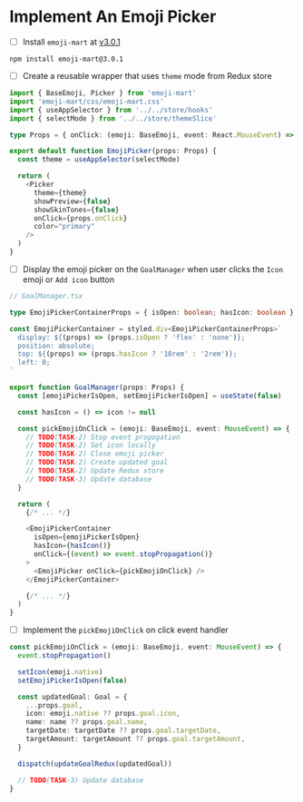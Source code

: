 # Implement An Emoji Picker

- [ ] Install `emoji-mart` at [v3.0.1](https://github.com/missive/emoji-mart/tree/v3.0.1)

```shell
npm install emoji-mart@3.0.1
```

- [ ] Create a reusable wrapper that uses `theme` mode from Redux store

```ts
import { BaseEmoji, Picker } from 'emoji-mart'
import 'emoji-mart/css/emoji-mart.css'
import { useAppSelector } from '../../store/hooks'
import { selectMode } from '../../store/themeSlice'

type Props = { onClick: (emoji: BaseEmoji, event: React.MouseEvent) => void }

export default function EmojiPicker(props: Props) {
  const theme = useAppSelector(selectMode)

  return (
    <Picker
      theme={theme}
      showPreview={false}
      showSkinTones={false}
      onClick={props.onClick}
      color="primary"
    />
  )
}
```

- [ ] Display the emoji picker on the `GoalManager` when user clicks the `Icon` emoji or `Add icon` button

```ts
// GoalManager.tsx

type EmojiPickerContainerProps = { isOpen: boolean; hasIcon: boolean }

const EmojiPickerContainer = styled.div<EmojiPickerContainerProps>`
  display: ${(props) => (props.isOpen ? 'flex' : 'none')};
  position: absolute;
  top: ${(props) => (props.hasIcon ? '10rem' : '2rem')};
  left: 0;
`

export function GoalManager(props: Props) {
  const [emojiPickerIsOpen, setEmojiPickerIsOpen] = useState(false)

  const hasIcon = () => icon != null

  const pickEmojiOnClick = (emoji: BaseEmoji, event: MouseEvent) => {
    // TODO(TASK-2) Stop event propogation
    // TODO(TASK-2) Set icon locally
    // TODO(TASK-2) Close emoji picker
    // TODO(TASK-2) Create updated goal
    // TODO(TASK-2) Update Redux store
    // TODO(TASK-3) Update database
  }

  return (
    {/* ... */}

    <EmojiPickerContainer
      isOpen={emojiPickerIsOpen}
      hasIcon={hasIcon()}
      onClick={(event) => event.stopPropagation()}
    >
      <EmojiPicker onClick={pickEmojiOnClick} />
    </EmojiPickerContainer>

    {/* ... */}
  )
}
```

- [ ] Implement the `pickEmojiOnClick` on click event handler

```ts
const pickEmojiOnClick = (emoji: BaseEmoji, event: MouseEvent) => {
  event.stopPropagation()

  setIcon(emoji.native)
  setEmojiPickerIsOpen(false)

  const updatedGoal: Goal = {
    ...props.goal,
    icon: emoji.native ?? props.goal.icon,
    name: name ?? props.goal.name,
    targetDate: targetDate ?? props.goal.targetDate,
    targetAmount: targetAmount ?? props.goal.targetAmount,
  }

  dispatch(updateGoalRedux(updatedGoal))

  // TODO(TASK-3) Update database
}
```

